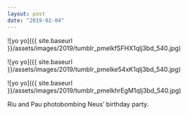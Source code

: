 ```yaml
---
layout: post
date: "2019-02-04"
---
```


![yo yo]({{ site.baseurl }}/assets/images/2019/tumblr_pmelkfSFHX1qlj3bd_540.jpg)

![yo yo]({{ site.baseurl }}/assets/images/2019/tumblr_pmelke54xK1qlj3bd_540.jpg)

![yo yo]({{ site.baseurl }}/assets/images/2019/tumblr_pmelkhrEgM1qlj3bd_540.jpg)

Riu and Pau photobombing Neus’ birthday party.
